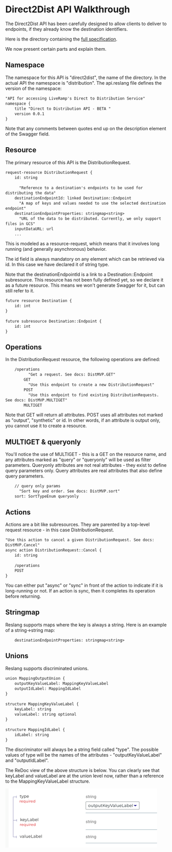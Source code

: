# Direct2Dist API Walkthrough

The Direct2Dist API has been carefully designed to allow clients to deliver to endpoints, if they already know the destination identifiers.

Here is the directory containing the [full specification](../models/direct2dist).

We now present certain parts and explain them.

## Namespace

The namespace for this API is "direct2dist", the name of the directory. In the actual API the namespace is "distribution". The api.reslang file defines the version of the namespace:

```
"API for accessing LiveRamp's Direct to Distribution Service"
namespace {
    title "Direct to Distribution API - BETA "
    version 0.0.1
}
```

Note that any comments between quotes end up on the description element of the Swagger field.

## Resource

The primary resource of this API is the DistributionRequest.

```
request-resource DistributionRequest {
    id: string

      "Reference to a destination's endpoints to be used for distributing the data"
    destinationEndpointId: linked Destination::Endpoint
      "A map of keys and values needed to use the selected destination endpoint"
    destinationEndpointProperties: stringmap<string>
      "URL of the data to be distributed. Currently, we only support files in GCS"
    inputDataURL: url
    ...
```

This is modeled as a resource-request, which means that it involves long running (and generally asynchronous) behavior.

The id field is always mandatory on any element which can be retrieved via id. In this case we have declared it of string type.

Note that the destinationEndpointId is a link to a Destination::Endpoint subresource. This resource has not been fully defined yet, so we declare it as a future resource. This means we won't generate Swagger for it, but can still refer to it.

```
future resource Destination {
    id: int
}

future subresource Destination::Endpoint {
    id: int
}
```

## Operations

In the DistributionRequest resource, the following operations are defined:

```
    /operations
          "Get a request. See docs: DistMVP.GET"
        GET
          "Use this endpoint to create a new DistributionRequest"
        POST
          "Use this endpoint to find existing DistributionRequests. See docs: DistMVP.MULTIGET"
        MULTIGET
```

Note that GET will return all attributes. POST uses all attributes not marked as "output", "synthetic" or id. In other words, if an attribute is output only, you cannot use it to create a resource.

## MULTIGET & queryonly

You'll notice the use of MULTIGET - this is a GET on the resource name, and any attributes marked as "query" or "queryonly" will be used as filter parameters. Queryonly attributes are not real attributes - they exist to define query parameters only. Query attributes are real attributes that also define query parameters.

```
    // query only params
      "Sort key and order. See docs: DistMVP.sort"
    sort: SortTypeEnum queryonly
```

## Actions

Actions are a bit like subresources. They are parented by a top-level request resource - in this case DistributionRequest.

```
"Use this action to cancel a given DistributionRequest. See docs: DistMVP.Cancel"
async action DistributionRequest::Cancel {
    id: string

    /operations
    POST
}
```

You can either put "async" or "sync" in front of the action to indicate if it is long-running or not. If an action is sync, then it completes its operation before returning.

## Stringmap

Reslang supports maps where the key is always a string. Here is an example of a string->string map:

```
    destinationEndpointProperties: stringmap<string>
```

## Unions

Reslang supports discriminated unions.

```
union MappingOutputUnion {
    outputKeyValueLabel: MappingKeyValueLabel
    outputIdLabel: MappingIdLabel
}

structure MappingKeyValueLabel {
    keyLabel: string
    valueLabel: string optional
}

structure MappingIdLabel {
    idLabel: string
}
```

The discriminator will always be a string field called "type". The possible values of type will be the names of the attributes - "outputKeyValueLabel" and "outputIdLabel".

The ReDoc view of the above structure is below. You can clearly see that keyLabel and valueLabel are at the union level now, rather than a reference to the MappingKeyValueLabel structure.

![Union](union.png)

